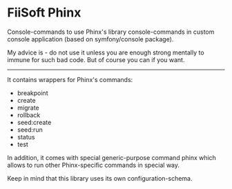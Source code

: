 # FiiSoft Phinx

Console-commands to use Phinx's library console-commands in custom console application (based on symfony/console package).

My advice is - do not use it unless you are enough strong mentally to immune for such bad code. 
But of course you can if you want.

---------------------------------

It contains wrappers for Phinx's commands:

* breakpoint
* create
* migrate
* rollback
* seed:create
* seed:run
* status
* test

In addition, it comes with special generic-purpose command phinx which allows to run other Phinx-specific commands in special way.

Keep in mind that this library uses its own configuration-schema.